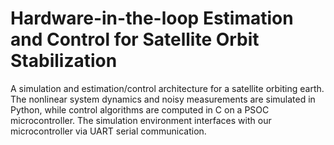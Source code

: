 # Hardware-in-the-loop Estimation and Control for Satellite Orbit Stabilization
A simulation and estimation/control architecture for a satellite orbiting earth. The nonlinear system dynamics and noisy measurements are simulated in Python, while control algorithms are computed in C on a PSOC microcontroller. The simulation environment interfaces with our microcontroller via UART serial communication.
 
